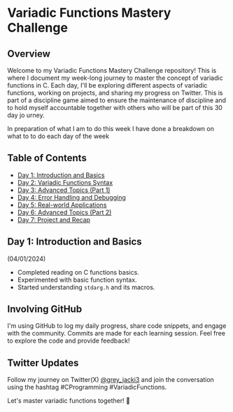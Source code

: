 # Variadic Functions Mastery Challenge

## Overview

Welcome to my Variadic Functions Mastery Challenge repository! This is where I document my week-long journey to master the concept of variadic functions in C. 
Each day, I'll be exploring different aspects of variadic functions, working on projects, and sharing my progress on Twitter.
This is part of a discipline game aimed to ensure the maintenance of discipline and to hold myself accountable together with others who will be part of this 30 day jo
urney.

In preparation of what I am to do this week I have done a breakdown on what to to do each day of the week

## Table of Contents

- [Day 1: Introduction and Basics](#day-1-introduction-and-basics)
- [Day 2: Variadic Functions Syntax](#day-2-variadic-functions-syntax)
- [Day 3: Advanced Topics (Part 1)](#day-3-advanced-topics-part-1)
- [Day 4: Error Handling and Debugging](#day-4-error-handling-and-debugging)
- [Day 5: Real-world Applications](#day-5-real-world-applications)
- [Day 6: Advanced Topics (Part 2)](#day-6-advanced-topics-part-2)
- [Day 7: Project and Recap](#day-7-project-and-recap)

## Day 1: Introduction and Basics 
(04/01/2024)

- Completed reading on C functions basics.
- Experimented with basic function syntax.
- Started understanding `stdarg.h` and its macros.

## Involving GitHub

I'm using GitHub to log my daily progress, share code snippets, and engage with the community.
Commits are made for each learning session. Feel free to explore the code and provide feedback!

## Twitter Updates

Follow my journey on Twitter(X) [@grey_jacki3](https://x.com/grey_jacki3?t=ERZ2TKae4lhBI_4l8c8b5Q&s=09) and join the conversation using the hashtag #CProgramming #VariadicFunctions.

Let's master variadic functions together! 🚀
